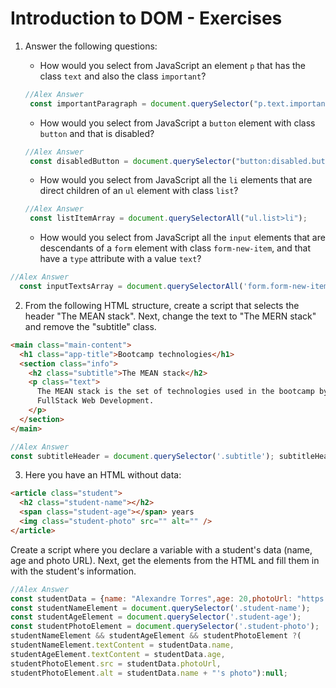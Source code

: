 # Introduction to DOM - Exercises

1. Answer the following questions:

   - How would you select from JavaScript an element `p` that has the class `text` and also the class `important`?
   ```js
   //Alex Answer
    const importantParagraph = document.querySelector("p.text.important");
   ```
   - How would you select from JavaScript a `button` element with class `button` and that is disabled?
   ```js
   //Alex Answer
    const disabledButton = document.querySelector("button:disabled.button");
   ```
   - How would you select from JavaScript all the `li` elements that are direct children of an `ul` element with class `list`?
   ```js
   //Alex Answer
    const listItemArray = document.querySelectorAll("ul.list>li");
   ```
   - How would you select from JavaScript all the `input` elements that are descendants of a `form` element with class `form-new-item`, and that have a `type` attribute with a value `text`?
  ```js
  //Alex Answer
    const inputTextsArray = document.querySelectorAll('form.form-new-item>input[type="text"]');
   ``` 
2. From the following HTML structure, create a script that selects the header "The MEAN stack". Next, change the text to "The MERN stack" and remove the "subtitle" class.

```html
<main class="main-content">
  <h1 class="app-title">Bootcamp technologies</h1>
  <section class="info">
    <h2 class="subtitle">The MEAN stack</h2>
    <p class="text">
      The MEAN stack is the set of technologies used in the bootcamp by
      FullStack Web Development.
    </p>
  </section>
</main>
```
```js
//Alex Answer
const subtitleHeader = document.querySelector('.subtitle'); subtitleHeader ? (subtitleHeader.textContent = 'The MERN stack',subtitleHeader.classList.remove('subtitle')) : null;
```
3. Here you have an HTML without data:

```html
<article class="student">
  <h2 class="student-name"></h2>
  <span class="student-age"></span> years
  <img class="student-photo" src="" alt="" />
</article>
```

Create a script where you declare a variable with a student's data
(name, age and photo URL). Next, get the elements from the HTML
and fill them in with the student's information.
```js
//Alex Answer
const studentData = {name: "Alexandre Torres",age: 20,photoUrl: "https://example.com/student.png"};
const studentNameElement = document.querySelector('.student-name');
const studentAgeElement = document.querySelector('.student-age');
const studentPhotoElement = document.querySelector('.student-photo');
studentNameElement && studentAgeElement && studentPhotoElement ?(
studentNameElement.textContent = studentData.name,
studentAgeElement.textContent = studentData.age,
studentPhotoElement.src = studentData.photoUrl,
studentPhotoElement.alt = studentData.name + "'s photo"):null;
```